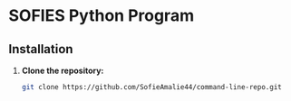 # SOFIES Python Program

## Installation

1. **Clone the repository:**

   ```bash
   git clone https://github.com/SofieAmalie44/command-line-repo.git
